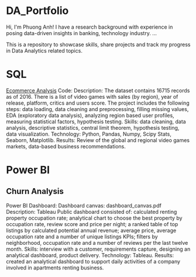 # DA_Portfolio
Hi, I'm Phuong Anh! I have a research background with experience in posing data-driven insights in banking, technology industry. ...

This is a repository to showcase skills, share projects and track my progress in Data Analytics related topics.

# SQL
[Ecommerce Analysis](https://github.com/PhuongAnhDuong/DA_Portfolio/blob/main/SQL/Ecommerce_project.sql)
Code: 
Description: The dataset contains 16715 records as of 2016. There is a list of video games with sales (by region), year of release, platform, critics and users score. The project includes the following steps: data loading, data cleaning and preprocessing, filling missing values, EDA (exploratory data analysis), analyzing region based user profiles, measuring statistical factors, hypothesis testing.
Skills: data cleaning, data analysis, descriptive statistics, central limit theorem, hypothesis testing, data visualization.
Technology: Python, Pandas, Numpy, Scipy Stats, Seaborn, Matplotlib.
Results: Review of the global and regional video games markets, data-based business recommendations.

# Power BI

## Churn Analysis
Power BI Dashboard: 
Dashboard canvas: dashboard_canvas.pdf
Description: Tableau Public dashboard consisted of: calculated renting property occupation rate; analytical chart to choose the best property by occupation rate, review score and price per night; a ranked table of top listings by calculated potential annual revenue; average price, average occupation rate and a number of unique listings KPIs; filters by neighborhood, occupation rate and a number of reviews per the last twelve month.
Skills: interview with a customer, requirements capture, designing an analytical dashboard, product delivery.
Technology: Tableau.
Results: created an analytical dashboard to support daily activities of a company involved in apartments renting business.

## 
